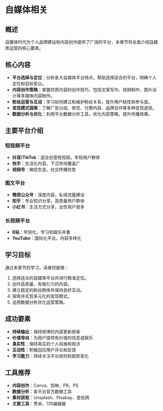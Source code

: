 # 自媒体相关

## 概述

自媒体时代为个人品牌建设和内容创作提供了广阔的平台，本章节将全面介绍自媒体运营的核心要素。

## 核心内容

- **平台选择与定位**：分析各大自媒体平台特点，帮助选择适合的平台，明确个人定位和目标受众。
- **内容创作策略**：掌握优质内容的创作技巧，包括文案写作、视频制作、图片设计等多媒体内容制作。
- **粉丝运营与互动**：学习如何建立和维护粉丝关系，提升用户粘性和参与度。
- **变现模式探索**：了解广告分成、带货、付费内容、品牌合作等多种变现途径。
- **数据分析与优化**：利用平台数据分析工具，优化内容策略，提升传播效果。

## 主要平台介绍

### 短视频平台
- **抖音/TikTok**：适合创意短视频，年轻用户群体
- **快手**：生活化内容，下沉市场覆盖广
- **视频号**：微信生态，社交传播优势

### 图文平台
- **微信公众号**：深度内容，私域流量建设
- **知乎**：专业知识分享，高质量用户群体
- **小红书**：生活方式分享，女性用户居多

### 长视频平台
- **B站**：年轻化，学习和娱乐并重
- **YouTube**：国际化平台，内容多样化

## 学习目标

通过本章节的学习，读者将能够：

1.  选择适合的自媒体平台并进行精准定位。
2.  创作高质量、有吸引力的内容。
3.  建立稳定的粉丝群体并保持良好互动。
4.  探索并实现多元化的变现模式。
5.  运用数据分析优化运营策略。

## 成功要素

- **持续输出**：保持规律的内容更新频率
- **价值导向**：为用户提供有价值的信息或娱乐
- **真实性**：保持真实的个人风格和观点
- **互动性**：积极回应用户评论和反馈
- **学习能力**：持续关注平台规则和趋势变化

## 工具推荐

- **内容创作**：Canva、剪映、PR、PS
- **数据分析**：各平台官方数据工具
- **素材获取**：Unsplash、Pixabay、爱给网
- **文案工具**：秀米、135编辑器

